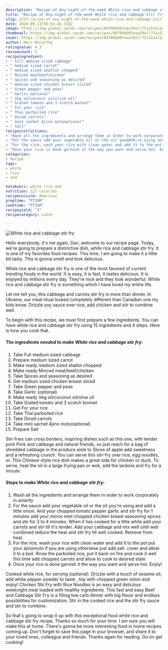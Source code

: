 ```yaml
---
description: "Recipe of Any-night-of-the-week White rice and cabbage stir fry"
title: "Recipe of Any-night-of-the-week White rice and cabbage stir fry"
slug: 1233-recipe-of-any-night-of-the-week-white-rice-and-cabbage-stir-fry
date: 2020-09-11T08:03:45.316Z
image: https://img-global.cpcdn.com/recipes/0df80dd8feaa39a7/751x532cq70/white-rice-and-cabbage-stir-fry-recipe-main-photo.jpg
thumbnail: https://img-global.cpcdn.com/recipes/0df80dd8feaa39a7/751x532cq70/white-rice-and-cabbage-stir-fry-recipe-main-photo.jpg
cover: https://img-global.cpcdn.com/recipes/0df80dd8feaa39a7/751x532cq70/white-rice-and-cabbage-stir-fry-recipe-main-photo.jpg
author: Marc McCarthy
ratingvalue: 4.3
reviewcount: 5
recipeingredient:
- " Full medium sized cabbage"
- " medium sized carrot"
- " medium sized shallot chopped"
- " Minced meatbeefchicken"
- " Spices and seasoning as desired"
- " medium sized chicken breast sliced"
- " Green pepper and peas"
- " Garlic optional"
- " Veg oilcoconut oilolive oil"
- " Grated tomato and 3 scotch bonnet"
- " For your rice"
- " Thai parboiled rice"
- " Diced carrots"
- " mini sachet Ajino motooptional"
- " Salt"
recipeinstructions:
- "Wash all the ingredients and arrange them in order to work corporately in smartly"
- "For the sauce add your vegetable oil or the oil you&#39;re using and add a little onion. And your chopped tomato pepper garlic and stir fry for 1 minutes add your mince mint chopped chicken breast seasoning spices and stir for 3 to 4 minutes. When it has cooked for a little while add your carrots and stir till it&#39;s tender. Add your cabbage and mix well until well combined reduce the heat and stir fry till well cooked. Remove from heat."
- "For the rice, wash your rice with clean water and add it to the pot put your ajinomoto if you are using otherwise just add salt. cover and allow it to a boil. Rinse the parboiled rice, put it back on fire and cook it well this time add chopped carrots and allow to cook to desired state"
- "Once your rice is done garnish it the way you want and serve hot. Enjoy!"
categories:
- Recipe
tags:
- white
- rice
- and

katakunci: white rice and 
nutrition: 127 calories
recipecuisine: American
preptime: "PT20M"
cooktime: "PT35M"
recipeyield: "3"
recipecategory: Lunch

---
```



![White rice and cabbage stir fry](https://img-global.cpcdn.com/recipes/0df80dd8feaa39a7/751x532cq70/white-rice-and-cabbage-stir-fry-recipe-main-photo.jpg)

Hello everybody, it's me again, Dan, welcome to our recipe page. Today, we're going to prepare a distinctive dish, white rice and cabbage stir fry. It is one of my favorites food recipes. This time, I am going to make it a little bit tasty. This is gonna smell and look delicious.

White rice and cabbage stir fry is one of the most favored of current trending foods in the world. It is easy, it is fast, it tastes delicious. It is enjoyed by millions every day. They're nice and they look wonderful. White rice and cabbage stir fry is something which I have loved my entire life.

Let me tell you, this cabbage and carrots stir fry is more than dinner. In Ukraine, our meal ritual looked completely different than Canadian one my kids know. Drizzle soy sauce over rice, add chicken and stir to combine well.


To begin with this recipe, we must first prepare a few ingredients. You can have white rice and cabbage stir fry using 15 ingredients and 4 steps. Here is how you cook that.

<!--inarticleads1-->

##### The ingredients needed to make White rice and cabbage stir fry:

1. Take  Full medium sized cabbage
1. Prepare  medium sized carrot
1. Make ready  medium sized shallot chopped
1. Make ready  Minced meat/beef/chicken
1. Take  Spices and seasoning as desired
1. Get  medium sized chicken breast sliced
1. Take  Green pepper and peas
1. Take  Garlic (optional)
1. Make ready  Veg oil/coconut oil/olive oil
1. Take  Grated tomato and 3 scotch bonnet
1. Get  For your rice
1. Take  Thai parboiled rice
1. Take  Diced carrots
1. Take  mini sachet Ajino moto(optional)
1. Prepare  Salt


Stir-fries can cross borders, inspiring dishes such as this one, with tender pork Pork and cabbage and natural friends, so just reach for a bag of shredded cabbage in the produce aisle to Slices of apple add sweetness and a refreshing crunch. You can serve this stir-fry over rice, egg noodles, or. This Chinese-style rice dish makes a great side for chicken or duck. To serve, heat the oil in a large frying pan or wok, add the lardons and fry for a minute. 

<!--inarticleads2-->

##### Steps to make White rice and cabbage stir fry:

1. Wash all the ingredients and arrange them in order to work corporately in smartly
1. For the sauce add your vegetable oil or the oil you&#39;re using and add a little onion. And your chopped tomato pepper garlic and stir fry for 1 minutes add your mince mint chopped chicken breast seasoning spices and stir for 3 to 4 minutes. When it has cooked for a little while add your carrots and stir till it&#39;s tender. Add your cabbage and mix well until well combined reduce the heat and stir fry till well cooked. Remove from heat.
1. For the rice, wash your rice with clean water and add it to the pot put your ajinomoto if you are using otherwise just add salt. cover and allow it to a boil. Rinse the parboiled rice, put it back on fire and cook it well this time add chopped carrots and allow to cook to desired state
1. Once your rice is done garnish it the way you want and serve hot. Enjoy!


Cooked white rice, for serving (optional). Drizzle with a touch of sesame oil, add white pepper powder to taste , top with chopped green onion and enjoy! Chicken Stir Fry with Rice Noodles is an easy and delicious weeknight meal loaded with healthy ingredients. This fast and easy Beef and Cabbage Stir Fry is a filling low carb dinner with big flavor and endless possibilities for customization. Stir in the cooked rice and the stir fry sauce and stir to combine. 

So that's going to wrap it up with this exceptional food white rice and cabbage stir fry recipe. Thanks so much for your time. I am sure you will make this at home. There's gonna be more interesting food in home recipes coming up. Don't forget to save this page in your browser, and share it to your loved ones, colleague and friends. Thanks again for reading. Go on get cooking!
